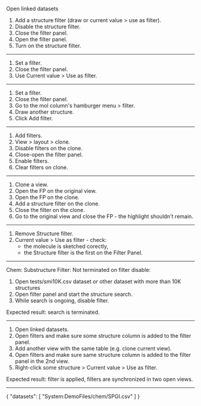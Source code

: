 Open linked datasets

1. Add a structure filter (draw or current value > use as filter).
2. Disable the structure filter.
3. Close the filter panel.
3. Open  the filter panel.
3. Turn on the structure filter.

***

1. Set a filter.
2. Close the filter panel.
3. Use Current value > Use as filter.

***

1. Set a filter.
2. Close the filter panel.
3. Go to the mol column's hamburger menu > filter.
4. Draw another structure.
5. Click Add filter.

***

1. Add filters.
2. View > layout > clone.
3. Disable filters on the clone.
3. Close-open the filter panel.
4. Enable filters.
5. Clear filters on clone.

***

1. Clone a view.
2. Open the FP on the original view.
3. Open the FP on the clone.
2. Add a structure filter on the clone.
3. Close the filter on the clone.
3. Go to the original view and close the FP - the highlight shouldn't remain.

***

1. Remove Structure filter.
2. Current value > Use as filter - check:
   * the molecule is sketched corectly,
   * the Structure filter is the first on the Filter Panel.

***

Chem: Substructure Filter: Not terminated on filter disable:
1. Open tests/smi10K.csv dataset or other dataset with more than 10K structures
2. Open filter panel and start the structure search.
3. While search is ongoing, disable filter.

Expected result: search is terminated.

***

1. Open linked datasets.
2. Open filters and make sure some structure column is added to the filter panel.
3. Add another view with the same table (e.g. clone current view).
4. Open filters and make sure same structure column is added to the filter panel in the 2nd view.
4. Right-click some structure > Current value > Use as filter.

Expected result: filter is applied, filters are synchronized in two open views.

---
{
  "datasets": [
    "System:DemoFiles/chem/SPGI.csv"
  ]
}

